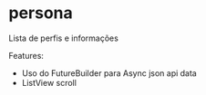 # persona

Lista de perfis e informações 

Features:
- Uso do FutureBuilder para  Async json api data
- ListView scroll
